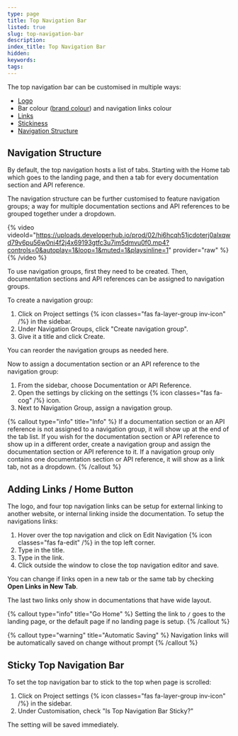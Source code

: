 ```yaml
---
type: page
title: Top Navigation Bar
listed: true
slug: top-navigation-bar
description: 
index_title: Top Navigation Bar
hidden: 
keywords: 
tags: 
---
```


The top navigation bar can be customised in multiple ways:

- [Logo](/support-center/customising-visuals#changing-logo)
- Bar colour ([brand colour](/support-center/customising-visuals#changing-colours)) and navigation links colour
- [Links](/support-center/top-navigation-bar#adding-links--home-button)
- [Stickiness](/support-center/top-navigation-bar#sticky-top-navigation-bar)
- [Navigation Structure](/support-center/top-navigation-bar#navigation-structure)

## Navigation Structure

By default, the top navigation hosts a list of tabs. Starting with the Home tab which goes to the landing page, and then a tab for every documentation section and API reference.

The navigation structure can be further customised to feature navigation groups; a way for multiple documentation sections and API references to be grouped together under a dropdown.

{% video videoId="https://uploads.developerhub.io/prod/02/hi6hcqh51jcdoterj0alxqwd79v6pu56w0ni4f2j4x69193gtfc3u7im5dmvu0f0.mp4?controls=0&autoplay=1&loop=1&muted=1&playsinline=1" provider="raw" %}
{% /video %}

To use navigation groups, first they need to be created. Then, documentation sections and API references can be assigned to navigation groups.

To create a navigation group:

1. Click on Project settings {% icon classes="fas fa-layer-group inv-icon" /%} in the sidebar.
2. Under Navigation Groups, click "Create navigation group".
3. Give it a title and click Create.

You can reorder the navigation groups as needed here.

Now to assign a documentation section or an API reference to the navigation group:

1. From the sidebar, choose Documentation or API Reference.
2. Open the settings by clicking on the settings {% icon classes="fas fa-cog" /%} icon.
3. Next to Navigation Group, assign a navigation group.

{% callout type="info" title="Info" %}
If a documentation section or an API reference is not assigned to a navigation group, it will show up at the end of the tab list. If you wish for the documentation section or API reference to show up in a different order, create a navigation group and assign the documentation section or API reference to it. If a navigation group only contains one documentation section or API reference, it will show as a link tab, not as a dropdown.
{% /callout %}

## Adding Links / Home Button

The logo, and four top navigation links can be setup for external linking to another website, or internal linking inside the documentation. To setup the navigations links:

1. Hover over the top navigation and click on Edit Navigation {% icon classes="fas fa-edit" /%} in the top left corner.
2. Type in the title.
3. Type in the link.
4. Click outside the window to close the top navigation editor and save.

You can change if links open in a new tab or the same tab by checking **Open Links in New Tab**.

The last two links only show in documentations that have wide layout.

{% callout type="info" title="Go Home" %}
Setting the link to `/` goes to the landing page, or the default page if no landing page is setup.
{% /callout %}

{% callout type="warning" title="Automatic Saving" %}
Navigation links will be automatically saved on change without prompt
{% /callout %}

## Sticky Top Navigation Bar

To set the top navigation bar to stick to the top when page is scrolled:

1. Click on Project settings {% icon classes="fas fa-layer-group inv-icon" /%} in the sidebar.
2. Under Customisation, check "Is Top Navigation Bar Sticky?"

The setting will be saved immediately.